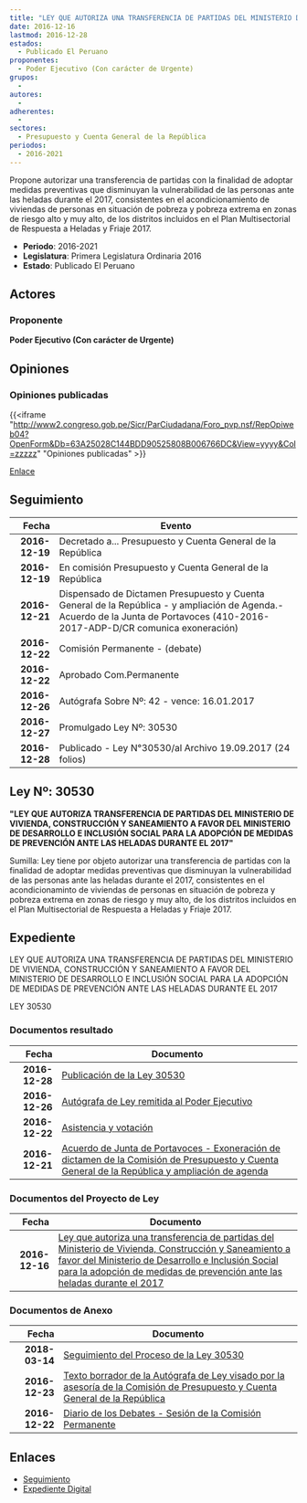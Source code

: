 ```yaml
---
title: "LEY QUE AUTORIZA UNA TRANSFERENCIA DE PARTIDAS DEL MINISTERIO DE VIVIENDA, CONSTRUCCIÓN Y SANEAMIENTO A FAVOR DEL MINISTERIO DE DESARROLLO E INCLUSIÓN SOCIAL PARA LA ADOPCIÓN DE MEDIDAS DE PREVENCIÓN ANTE LAS HELADAS DURANTE EL 2017"
date: 2016-12-16
lastmod: 2016-12-28
estados: 
  - Publicado El Peruano
proponentes: 
  - Poder Ejecutivo (Con carácter de Urgente)
grupos: 
  - 
autores: 
  - 
adherentes: 
  - 
sectores: 
  - Presupuesto y Cuenta General de la República
periodos: 
  - 2016-2021
---
```


Propone autorizar una transferencia de partidas con la finalidad de adoptar medidas preventivas que disminuyan la vulnerabilidad de las personas ante las heladas durante el 2017, consistentes en el acondicionamiento de viviendas de personas en situación de pobreza y pobreza extrema en zonas de riesgo alto y muy alto, de los distritos incluidos en el Plan Multisectorial de Respuesta a Heladas y Friaje 2017.

- **Periodo**: 2016-2021
- **Legislatura**: Primera Legislatura Ordinaria 2016
- **Estado**: Publicado El Peruano

## Actores

### Proponente

**Poder Ejecutivo (Con carácter de Urgente)**


## Opiniones

### Opiniones publicadas

{{<iframe "http://www2.congreso.gob.pe/Sicr/ParCiudadana/Foro_pvp.nsf/RepOpiweb04?OpenForm&Db=63A25028C144BDD90525808B006766DC&View=yyyy&Col=zzzzz" "Opiniones publicadas" >}}

[Enlace](http://www2.congreso.gob.pe/Sicr/ParCiudadana/Foro_pvp.nsf/RepOpiweb04?OpenForm&Db=63A25028C144BDD90525808B006766DC&View=yyyy&Col=zzzzz)

## Seguimiento

| Fecha | Evento |
|------:|--------|
| **2016-12-19** | Decretado a... Presupuesto y Cuenta General de la República|
| **2016-12-19** | En comisión Presupuesto y Cuenta General de la República|
| **2016-12-21** | Dispensado de Dictamen Presupuesto y Cuenta General de la República - y ampliación de Agenda.- Acuerdo de la Junta de Portavoces (410-2016-2017-ADP-D/CR comunica exoneración)|
| **2016-12-22** | Comisión Permanente - (debate)|
| **2016-12-22** | Aprobado Com.Permanente|
| **2016-12-26** | Autógrafa Sobre Nº: 42 - vence: 16.01.2017|
| **2016-12-27** | Promulgado Ley Nº: 30530|
| **2016-12-28** | Publicado - Ley N°30530/al Archivo 19.09.2017 (24 folios)|

## Ley Nº: 30530

**"LEY QUE AUTORIZA TRANSFERENCIA DE PARTIDAS DEL MINISTERIO DE VIVIENDA, CONSTRUCCIÓN Y SANEAMIENTO A FAVOR DEL MINISTERIO DE DESARROLLO E INCLUSIÓN SOCIAL PARA LA ADOPCIÓN DE MEDIDAS DE PREVENCIÓN ANTE LAS HELADAS DURANTE EL 2017"**

Sumilla: Ley tiene por objeto autorizar una transferencia de partidas con la finalidad de adoptar medidas preventivas que disminuyan la vulnerabilidad de las personas ante las heladas durante el 2017, consistentes en el acondicionaminto de viviendas de personas en situación de pobreza y pobreza extrema en zonas de riesgo y muy alto, de los distritos incluidos en el Plan Multisectorial de Respuesta a Heladas y Friaje 2017.


## Expediente

LEY QUE AUTORIZA UNA TRANSFERENCIA DE PARTIDAS DEL MINISTERIO DE VIVIENDA, CONSTRUCCIÓN Y SANEAMIENTO A FAVOR DEL MINISTERIO DE DESARROLLO E INCLUSIÓN SOCIAL PARA LA ADOPCIÓN DE MEDIDAS DE PREVENCIÓN ANTE LAS HELADAS DURANTE EL 2017

LEY 30530


### Documentos resultado

| Fecha | Documento |
|------:|--------|
| **2016-12-28** | [Publicación de la Ley 30530](http://www.leyes.congreso.gob.pe/Documentos/2016_2021/ADLP/Normas_Legales/30530-LEY.pdf) |
| **2016-12-26** | [Autógrafa de Ley remitida al Poder Ejecutivo](http://www.leyes.congreso.gob.pe/Documentos/2016_2021/ADLP/Texto_Aprobado/AU0080520161226.pdf) |
| **2016-12-22** | [Asistencia y votación](http://www.leyes.congreso.gob.pe/Documentos/2016_2021/Asistencia_y_Votacion/Proyectos_de_Ley/AV0080520161222.pdf) |
| **2016-12-21** | [Acuerdo de Junta de Portavoces - Exoneración de dictamen de la Comisión de Presupuesto y Cuenta General de la República y ampliación de agenda](http://www.leyes.congreso.gob.pe/Documentos/2016_2021/Acuerdos/Junta_Portavoces/AJP0080520161221..pdf) |

### Documentos del Proyecto de Ley

| Fecha | Documento |
|------:|--------|
| **2016-12-16** | [Ley que autoriza una transferencia de partidas del Ministerio de Vivienda, Construcción y Saneamiento a favor del Ministerio de Desarrollo e Inclusión Social para la adopción de medidas de prevención ante las heladas durante el 2017](http://www.leyes.congreso.gob.pe/Documentos/2016_2021/Proyectos_de_Ley_y_de_Resoluciones_Legislativas/PL0080520161216...pdf) |

### Documentos de Anexo

| Fecha | Documento |
|------:|--------|
| **2018-03-14** | [Seguimiento del Proceso de la Ley 30530](http://www.leyes.congreso.gob.pe/Documentos/2016_2021/Seguimiento_de_Proyectos_de_Ley/00805PL_20180314.pdf) |
| **2016-12-23** | [Texto borrador de la Autógrafa de Ley visado por la asesoría de la Comisión de Presupuesto y Cuenta General de la República](http://www.leyes.congreso.gob.pe/Documentos/2016_2021/Texto_Borrador_de_Autografa/BAU0080520161223.pdf) |
| **2016-12-22** | [Diario de los Debates - Sesión de la Comisión Permanente](http://www.leyes.congreso.gob.pe/Documentos/2016_2021/ADLP/Diario_Debates/30530_DD.pdf) |

## Enlaces 

- [Seguimiento](http://www2.congreso.gob.pe/Sicr/TraDocEstProc/CLProLey2016.nsf/f7fff46988ca05b1052578e100829cc7/668dfdbad8c5aeef0525808b0071f2c6?OpenDocument)
- [Expediente Digital](http://www2.congreso.gob.pehttp://www2.congreso.gob.pe/Sicr/TraDocEstProc/CLProLey2016.nsf/f7fff46988ca05b1052578e100829cc7/668dfdbad8c5aeef0525808b0071f2c6?OpenDocument&Click=05257FB7005EB655.eb71d0cf91d8294e05256cdf006b5706/$Body/0.1C6C)
